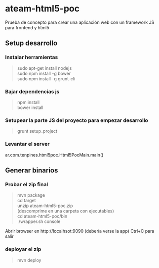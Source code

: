 # ateam-html5-poc

Prueba de concepto para crear una aplicación web con un framework JS para frontend y html5


## Setup desarrollo

### Instalar herramientas

> sudo apt-get install nodejs  
> sudo npm install -g bower  
> sudo npm install -g grunt-cli  

### Bajar dependencias js
> npm install  
> bower install  

### Setupear la parte JS del proyecto para empezar desarrollo
> grunt setup_project  

### Levantar el server
ar.com.tenpines.html5poc.Html5PocMain.main()

## Generar binarios

### Probar el zip final
> mvn package  
> cd target  
> unzip ateam-html5-poc.zip  
 (descomprime en una carpeta con ejecutables)  
> cd ateam-html5-poc/bin  
> ./wrapper.sh console  

Abrir browser en http://localhsot:9090 (debería verse la app)
Ctrl+C para salir


### deployar el zip
> mvn deploy  
